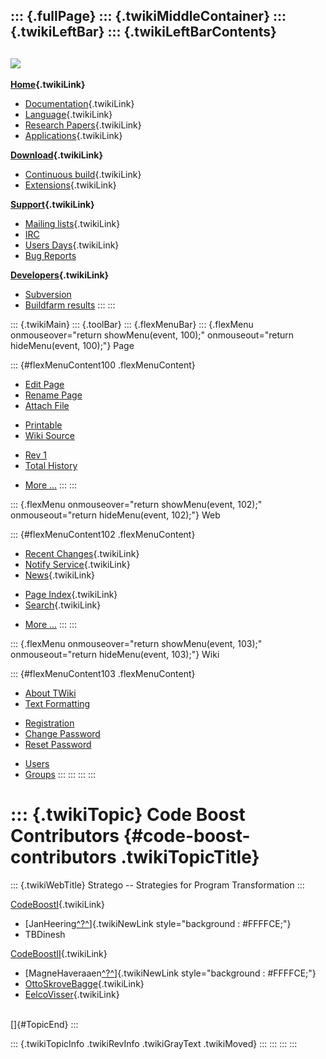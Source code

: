 ::: {.fullPage}
::: {.twikiMiddleContainer}
::: {.twikiLeftBar}
::: {.twikiLeftBarContents}
  ----------------------------------------------------------------------------------
  [![](../pub/Stratego/StrategoLogo/StrategoLogoTextlessWhite-100px.png)](WebHome)
  ----------------------------------------------------------------------------------

**[Home](WebHome){.twikiLink}**

-   [Documentation](StrategoDocumentation){.twikiLink}
-   [Language](StrategoLanguage){.twikiLink}
-   [Research Papers](StrategoPublications){.twikiLink}
-   [Applications](StrategoApplication){.twikiLink}

**[Download](StrategoDownload){.twikiLink}**

-   [Continuous build](ContinuousBuild){.twikiLink}
-   [Extensions](AdditionalPackageDownload){.twikiLink}

**[Support](StrategoSupport){.twikiLink}**

-   [Mailing lists](MailingList){.twikiLink}
-   [IRC](irc://irc.freenode.net/#stratego)
-   [Users Days](StrategoUsersDay){.twikiLink}
-   [Bug Reports](http://yellowgrass.org/project/StrategoXT)

**[Developers](StrategoDev){.twikiLink}**

-   [Subversion](https://svn.strategoxt.org/repos/StrategoXT/strategoxt/trunk)
-   [Buildfarm
    results](http://hydra.nixos.org/jobset/strategoxt/strategoxt-release/all)
:::
:::

::: {.twikiMain}
::: {.toolBar}
::: {.flexMenuBar}
::: {.flexMenu onmouseover="return showMenu(event, 100);" onmouseout="return hideMenu(event, 100);"}
Page

::: {#flexMenuContent100 .flexMenuContent}
-   [Edit
    Page](http://www.program-transformation.org/edit/Stratego/CodeBoostContributors?t=1536825568)
-   [Rename
    Page](http://www.program-transformation.org/rename/Stratego/CodeBoostContributors)
-   [Attach
    File](http://www.program-transformation.org/attach/Stratego/CodeBoostContributors)

<!-- -->

-   [Printable](http://www.program-transformation.org/view/Stratego/CodeBoostContributors?skin=print.pattern)
-   [Wiki
    Source](http://www.program-transformation.org/view/Stratego/CodeBoostContributors?skin=text&raw=on&contenttype=text/plain)

<!-- -->

-   [Rev
    1](http://www.program-transformation.org/view/Stratego/CodeBoostContributors?rev=1.1)
-   [Total
    History](http://www.program-transformation.org/rdiff/Stratego/CodeBoostContributors)

<!-- -->

-   [More
    \...](http://www.program-transformation.org/oops/Stratego/CodeBoostContributors?template=oopsmore&param1=1.1&param2=1.1)
:::
:::

::: {.flexMenu onmouseover="return showMenu(event, 102);" onmouseout="return hideMenu(event, 102);"}
Web

::: {#flexMenuContent102 .flexMenuContent}
-   [Recent Changes](WebChanges){.twikiLink}
-   [Notify Service](WebNotify){.twikiLink}
-   [News](WebNews){.twikiLink}

<!-- -->

-   [Page Index](WebIndex){.twikiLink}
-   [Search](WebSearch){.twikiLink}

<!-- -->

-   [More
    \...](http://www.program-transformation.org/oops/Stratego/CodeBoostContributors?template=oopsmore&param1=1.1&param2=1.1)
:::
:::

::: {.flexMenu onmouseover="return showMenu(event, 103);" onmouseout="return hideMenu(event, 103);"}
Wiki

::: {#flexMenuContent103 .flexMenuContent}
-   [About
    TWiki](http://www.program-transformation.org/view/TWiki/WebHome)
-   [Text
    Formatting](http://www.program-transformation.org/view/TWiki/TextFormattingRules)

<!-- -->

-   [Registration](http://www.program-transformation.org/view/TWiki/TWikiRegistration)
-   [Change
    Password](http://www.program-transformation.org/view/TWiki/ChangePassword)
-   [Reset
    Password](http://www.program-transformation.org/view/TWiki/ResetPassword)

<!-- -->

-   [Users](http://www.program-transformation.org/view/Main/TWikiUsers)
-   [Groups](http://www.program-transformation.org/view/Main/TWikiGroups)
:::
:::
:::
:::

::: {.twikiTopic}
Code Boost Contributors {#code-boost-contributors .twikiTopicTitle}
=======================

::: {.twikiWebTitle}
Stratego \-- Strategies for Program Transformation
:::

[CodeBoostI](CodeBoostI){.twikiLink}

-   [JanHeering[^?^](http://www.program-transformation.org/edit/Stratego/JanHeering?topicparent=Stratego.CodeBoostContributors)]{.twikiNewLink
    style="background : #FFFFCE;"}
-   TBDinesh

[CodeBoostII](CodeBoostII){.twikiLink}

-   [MagneHaveraaen[^?^](http://www.program-transformation.org/edit/Stratego/MagneHaveraaen?topicparent=Stratego.CodeBoostContributors)]{.twikiNewLink
    style="background : #FFFFCE;"}
-   [OttoSkroveBagge](OttoSkroveBagge){.twikiLink}
-   [EelcoVisser](EelcoVisser){.twikiLink}

\
[]{#TopicEnd}
:::

::: {.twikiTopicInfo .twikiRevInfo .twikiGrayText .twikiMoved}
:::
:::
:::
:::
